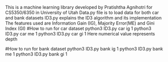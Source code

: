 This is a machine learning library developed by Pratishtha Agnihotri for
CS5350/6350 in University of Utah
Data.py file is to load data for both car and bank datasets
ID3.py explains the ID3 algorithm and its implementation
The features used are Information Gain (IG), Majority Error(ME) and Gini Index (GI)
#How to run for car dataset 
python3 ID3.py car ig 1
python3 ID3.py car me 1
python3 ID3.py car gi 1
Here numerical value represents depth

#How to run for bank dataset 
python3 ID3.py bank ig 1
python3 ID3.py bank me 1
python3 ID3.py bank gi 1

